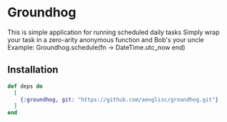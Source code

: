 # Groundhog

This is simple application for running scheduled daily tasks
Simply wrap your task in a zero-arity anonymous function and Bob's your uncle
Example: Groundhog.schedule(fn -> DateTime.utc_now end)

## Installation

```elixir
def deps do
  [
    {:groundhog, git: "https://github.com/aenglisc/groundhog.git"}
  ]
end
```

